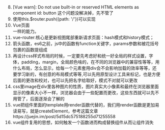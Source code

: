 
8.  [Vue warn]: Do not use built-in or reserved HTML elements as component id: button 这个问题没解决掉，先不管了
7. 使用this.$router.push({path: '/'})可以实现<li><router-link to="/">Vue页面</router-link></li>一样的能力。
6. vue-router:核心是更新视图尾部重新请求页面：hash模式和history模式；
5. 箭头函数，es6之前，js中的函数有function关键字，params参数和被花括号包裹的函数提组成
4. 再设计css样式布局的时候，一定要先考虑好和统一好全局的样式设置，字体，padding，margin，全局颜色啥的，在不同的浏览器中的兼容性等等，用什么布局，怎么显示，给每一个元素套用div会不会影响加载的效率等等，还要学习新的，有创意的布局模式等等,可以先用原型设计工具来标记，也是方便后面的更改和校对，也可以先把名字给取好，模式不对就可以更改
3. css里image在div里各种图片的性质，图片真实大小像素和最终在浏览器里面显示的像素大小不一样，浏览器会由于一些配置而更改，这些东西就可以先不用管了，后面逐渐会了解的
2. vue把组件里面的template用render函数代替的，我们用render函数是更加易读易写，就是createElement，参考这篇文章https://juejin.im/post/5d15dc575188255d71255558
1. vue组件复用的思想，如何触发一个函数进而构成替换组件从而让组件消失
